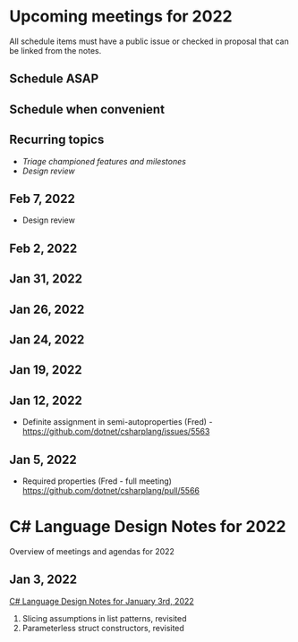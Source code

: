 # Upcoming meetings for 2022

All schedule items must have a public issue or checked in proposal that can be linked from the notes.

## Schedule ASAP


## Schedule when convenient


## Recurring topics

- *Triage championed features and milestones*
- *Design review*

## Feb 7, 2022

- Design review

## Feb 2, 2022

## Jan 31, 2022

## Jan 26, 2022

## Jan 24, 2022

## Jan 19, 2022

## Jan 12, 2022

- Definite assignment in semi-autoproperties (Fred) - https://github.com/dotnet/csharplang/issues/5563

## Jan 5, 2022

- Required properties (Fred - full meeting) https://github.com/dotnet/csharplang/pull/5566

# C# Language Design Notes for 2022

Overview of meetings and agendas for 2022

## Jan 3, 2022

[C# Language Design Notes for January 3rd, 2022](https://github.com/dotnet/csharplang/blob/main/meetings/2022/LDM-2022-01-03.md)

1. Slicing assumptions in list patterns, revisited
2. Parameterless struct constructors, revisited
